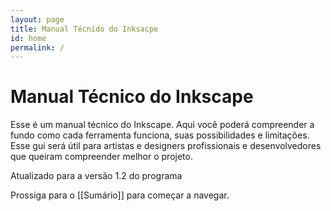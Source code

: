```yaml
---
layout: page
title: Manual Técnido do Inksacpe
id: home
permalink: /
---
```


# Manual Técnico do Inkscape

Esse é um manual técnico do Inkscape. Aqui você poderá compreender a fundo como cada ferramenta funciona, suas possibilidades e limitações. Esse gui será útil para artistas e designers profissionais e desenvolvedores que queiram compreender melhor o projeto.

<div class="callout callout-info" markdown="span">Atualizado para a versão 1.2 do programa</div>

Prossiga para o [[Sumário]] para começar a navegar.


